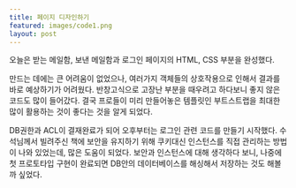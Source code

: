 ```yaml
---
title: 페이지 디자인하기
featured: images/code1.png
layout: post
---
```


오늘은 받는 메일함, 보낸 메일함과 로그인 페이지의 HTML, CSS 부분을 완성했다.

만드는 데에는 큰 어려움이 없었으나, 여러가지 객체들의 상호작용으로 인해서 결과를 바로 예상하기가 어려웠다. 반창고식으로 고장난 부분을 때우려고 하다보니 좋지 않은 코드도 많이 들어갔다.
결국 프로들이 미리 만들어놓은 템플릿인 부트스트랩을 최대한 많이 활용하는 것이 좋다는 것을 알게 되었다.

DB권한과 ACL이 결재완료가 되어 오후부터는 로그인 관련 코드를 만들기 시작했다.
수석님께서 빌려주신 책에 보안을 유지하기 위해 쿠키대신 인스턴스를 직접 관리하는 방법이 나와 있었는데, 많은 도움이 되었다.
보안과 인스턴스에 대해 생각하다 보니, 나중에 첫 프로토타입 구현이 완료되면 DB안의 데이터베이스를 해싱해서 저장하는 것도 해볼까 싶었다.
